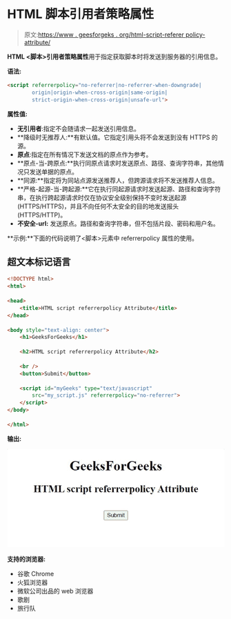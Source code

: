 # HTML 脚本引用者策略属性

> 原文:[https://www . geesforgeks . org/html-script-referer policy-attribute/](https://www.geeksforgeeks.org/html-script-referrerpolicy-attribute/)

**HTML <脚本>引用者策略属性**用于指定获取脚本时将发送到服务器的引用信息。

**语法:**

```html
<script referrerpolicy="no-referrer|no-referrer-when-downgrade|
        origin|origin-when-cross-origin|same-origin|
        strict-origin-when-cross-origin|unsafe-url">

```

**属性值:**

*   **无引用者**:指定不会随请求一起发送引用信息。
*   **降级时无推荐人:**有默认值。它指定引用头将不会发送到没有 HTTPS 的源。
*   **原点**:指定在所有情况下发送文档的原点作为参考。
*   **原点-当-跨原点:**执行同原点请求时发送原点、路径、查询字符串，其他情况只发送单据的原点。
*   **同源:**指定将为同站点源发送推荐人，但跨源请求将不发送推荐人信息。
*   **严格-起源-当-跨起源:**它在执行同起源请求时发送起源、路径和查询字符串，在执行跨起源请求时仅在协议安全级别保持不变时发送起源(HTTPS/HTTPS)，并且不向任何不太安全的目的地发送报头(HTTPS/HTTP)。
*   **不安全-url:** 发送原点。路径和查询字符串，但不包括片段、密码和用户名。

**示例:**下面的代码说明了<脚本>元素中 referrerpolicy 属性的使用。

## 超文本标记语言

```html
<!DOCTYPE html>
<html>

<head>
    <title>HTML script referrerpolicy Attribute</title>
</head>

<body style="text-align: center">
    <h1>GeeksForGeeks</h1>

    <h2>HTML script referrerpolicy Attribute</h2>

    <br />
    <button>Submit</button>

    <script id="myGeeks" type="text/javascript" 
        src="my_script.js" referrerpolicy="no-referrer">
    </script>
</body>

</html>
```

**输出:**

![](img/df66d42e1188031fdf248ee5cd34255c.png)

**支持的浏览器:**

*   谷歌 Chrome
*   火狐浏览器
*   微软公司出品的 web 浏览器
*   歌剧
*   旅行队
